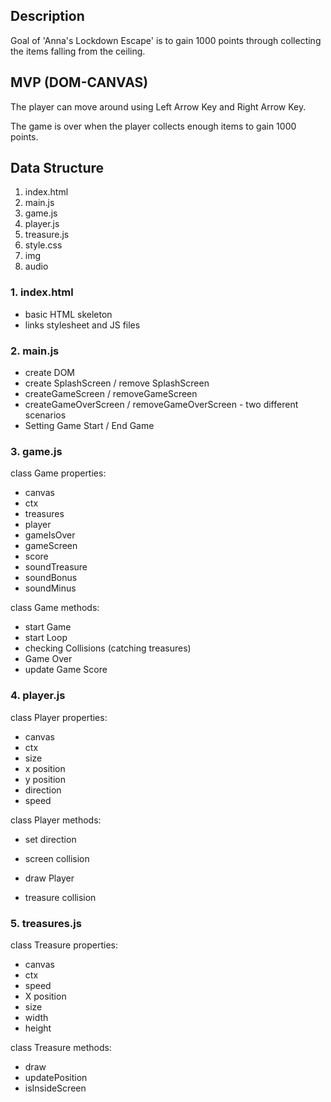 <h2>Description</h2>

Goal of 'Anna's Lockdown Escape' is to gain 1000 points through collecting the items falling from the ceiling.

<h2>MVP (DOM-CANVAS)</h2>

The player can move around using Left Arrow Key and Right Arrow Key.

The game is over when the player collects enough items to gain 1000 points.

<h2>Data Structure</h2>

1. index.html
2. main.js
3. game.js
4. player.js
5. treasure.js
6. style.css
7. img
8. audio

<h3>1. index.html</h3>

- basic HTML skeleton
- links stylesheet and JS files

<h3>2. main.js</h3>

- create DOM
- create SplashScreen / remove SplashScreen
- createGameScreen / removeGameScreen
- createGameOverScreen / removeGameOverScreen - two different scenarios
- Setting Game Start / End Game

<h3>3. game.js</h3>

class Game properties:

- canvas
- ctx
- treasures
- player
- gameIsOver
- gameScreen
- score
- soundTreasure
- soundBonus
- soundMinus

class Game methods:

- start Game
- start Loop
- checking Collisions (catching treasures)
- Game Over
- update Game Score

<h3>4. player.js</h3>

class Player properties:

- canvas
- ctx
- size
- x position
- y position
- direction
- speed

class Player methods:

- set direction

- screen collision

- draw Player

- treasure collision

<h3>5. treasures.js</h3>

class Treasure properties:

- canvas
- ctx
- speed
- X position
- size
- width
- height

class Treasure methods:

- draw
- updatePosition
- isInsideScreen
